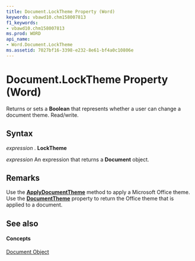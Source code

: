 ```yaml
---
title: Document.LockTheme Property (Word)
keywords: vbawd10.chm158007813
f1_keywords:
- vbawd10.chm158007813
ms.prod: WORD
api_name:
- Word.Document.LockTheme
ms.assetid: 7027bf16-3398-e232-8e61-bf4a0c10806e
---
```



# Document.LockTheme Property (Word)

Returns or sets a  **Boolean** that represents whether a user can change a document theme. Read/write.


## Syntax

 _expression_ . **LockTheme**

 _expression_ An expression that returns a **Document** object.


## Remarks

Use the  **[ApplyDocumentTheme](document-applydocumenttheme-method.md)** method to apply a Microsoft Office theme. Use the **[DocumentTheme](document-documenttheme-property-word.md)** property to return the Office theme that is applied to a document.


## See also


#### Concepts


[Document Object](document-object-word.md)

